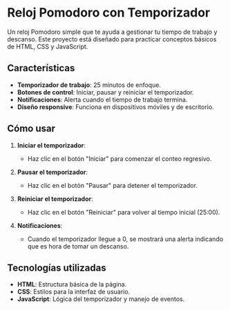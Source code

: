 # Reloj Pomodoro con Temporizador

Un reloj Pomodoro simple que te ayuda a gestionar tu tiempo de trabajo y descanso. Este proyecto está diseñado para practicar conceptos básicos de HTML, CSS y JavaScript.

## Características

- **Temporizador de trabajo**: 25 minutos de enfoque.
- **Botones de control**: Iniciar, pausar y reiniciar el temporizador.
- **Notificaciones**: Alerta cuando el tiempo de trabajo termina.
- **Diseño responsive**: Funciona en dispositivos móviles y de escritorio.

## Cómo usar

1. **Iniciar el temporizador**:
   - Haz clic en el botón "Iniciar" para comenzar el conteo regresivo.

2. **Pausar el temporizador**:
   - Haz clic en el botón "Pausar" para detener el temporizador.

3. **Reiniciar el temporizador**:
   - Haz clic en el botón "Reiniciar" para volver al tiempo inicial (25:00).

4. **Notificaciones**:
   - Cuando el temporizador llegue a 0, se mostrará una alerta indicando que es hora de tomar un descanso.

## Tecnologías utilizadas

- **HTML**: Estructura básica de la página.
- **CSS**: Estilos para la interfaz de usuario.
- **JavaScript**: Lógica del temporizador y manejo de eventos.